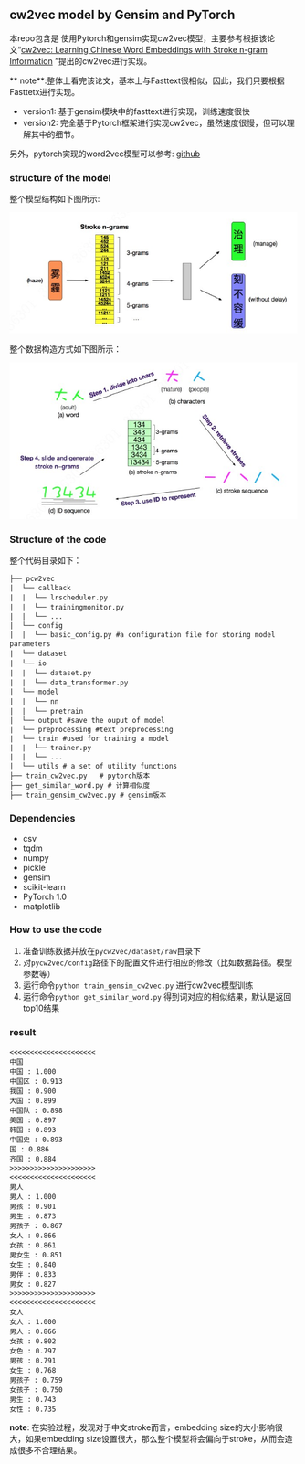 ## cw2vec model by Gensim and PyTorch

本repo包含是 使用Pytorch和gensim实现cw2vec模型，主要参考根据该论文“[cw2vec: Learning Chinese Word Embeddings with Stroke n-gram Information](http://www.statnlp.org/wp-content/uploads/papers/2018/cw2vec/cw2vec.pdf) ”提出的cw2vec进行实现。

** note**:整体上看完该论文，基本上与Fasttext很相似，因此，我们只要根据Fasttetx进行实现。
- version1: 基于gensim模块中的fasttext进行实现，训练速度很快
- version2: 完全基于Pytorch框架进行实现cw2vec，虽然速度很慢，但可以理解其中的细节。

另外，pytorch实现的word2vec模型可以参考: [github](https://github.com/lonePatient/chinese-word2vec-pytorch)

### structure of the model

整个模型结构如下图所示:

![model](img/model.jpg)

整个数据构造方式如下图所示：

![2019-03-05_150834](img/2019-03-05_150834.jpg)

### Structure of the code

整个代码目录如下：

```text
├── pcw2vec
|  └── callback
|  |  └── lrscheduler.py　　
|  |  └── trainingmonitor.py　
|  |  └── ...
|  └── config
|  |  └── basic_config.py #a configuration file for storing model parameters
|  └── dataset　　　
|  └── io　　　　
|  |  └── dataset.py　　
|  |  └── data_transformer.py　　
|  └── model
|  |  └── nn　
|  |  └── pretrain　
|  └── output #save the ouput of model
|  └── preprocessing #text preprocessing 
|  └── train #used for training a model
|  |  └── trainer.py 
|  |  └── ...
|  └── utils # a set of utility functions
├── train_cw2vec.py   # pytorch版本
├── get_similar_word.py # 计算相似度
├── train_gensim_cw2vec.py # gensim版本
```
### Dependencies

- csv
- tqdm
- numpy
- pickle
- gensim
- scikit-learn
- PyTorch 1.0
- matplotlib

### How to use the code

1. 准备训练数据并放在`pycw2vec/dataset/raw`目录下
2. 对`pycw2vec/config`路径下的配置文件进行相应的修改（比如数据路径。模型参数等）
3. 运行命令`python train_gensim_cw2vec.py` 进行cw2vec模型训练
4. 运行命令`python get_similar_word.py` 得到词对应的相似结果，默认是返回top10结果

###  result

```text
<<<<<<<<<<<<<<<<<<<<<
中国
中国 : 1.000
中国区 : 0.913
我国 : 0.900
大国 : 0.899
中国队 : 0.898
美国 : 0.897
韩国 : 0.893
中国史 : 0.893
国 : 0.886
齐国 : 0.884
>>>>>>>>>>>>>>>>>>>>>
<<<<<<<<<<<<<<<<<<<<<
男人
男人 : 1.000
男孩 : 0.901
男生 : 0.873
男孩子 : 0.867
女人 : 0.866
女孩 : 0.861
男女生 : 0.851
女生 : 0.840
男伴 : 0.833
男女 : 0.827
>>>>>>>>>>>>>>>>>>>>>
<<<<<<<<<<<<<<<<<<<<<
女人
女人 : 1.000
男人 : 0.866
女孩 : 0.802
女色 : 0.797
男孩 : 0.791
女生 : 0.768
男孩子 : 0.759
女孩子 : 0.750
男生 : 0.743
女性 : 0.735
```

**note**:  在实验过程，发现对于中文stroke而言，embedding size的大小影响很大，如果embedding size设置很大，那么整个模型将会偏向于stroke，从而会造成很多不合理结果。
